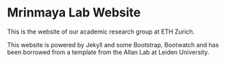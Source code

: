 # Mrinmaya Lab Website

This is the website of our academic research group at ETH Zurich.

This website is powered by Jekyll and some Bootstrap, Bootwatch and has been borrowed from a template from the Allan Lab at Leiden University.
